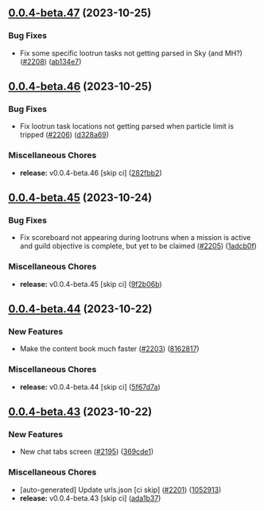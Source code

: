 ## [0.0.4-beta.47](https://github.com/Wynntils/Artemis/compare/v0.0.4-beta.46...v0.0.4-beta.47) (2023-10-25)


### Bug Fixes

* Fix some specific lootrun tasks not getting parsed in Sky (and MH?) ([#2208](https://github.com/Wynntils/Artemis/issues/2208)) ([ab134e7](https://github.com/Wynntils/Artemis/commit/ab134e74233be7949b5c4f148a1d3070b569816c))

## [0.0.4-beta.46](https://github.com/Wynntils/Artemis/compare/v0.0.4-beta.45...v0.0.4-beta.46) (2023-10-25)


### Bug Fixes

* Fix lootrun task locations not getting parsed when particle limit is tripped ([#2206](https://github.com/Wynntils/Artemis/issues/2206)) ([d328a69](https://github.com/Wynntils/Artemis/commit/d328a694532e5adeca8643307bc13dee827aacae))


### Miscellaneous Chores

* **release:** v0.0.4-beta.46 [skip ci] ([282fbb2](https://github.com/Wynntils/Artemis/commit/282fbb2f5c9ebb70686cdab0968d6533245259de))

## [0.0.4-beta.45](https://github.com/Wynntils/Artemis/compare/v0.0.4-beta.44...v0.0.4-beta.45) (2023-10-24)


### Bug Fixes

* Fix scoreboard not appearing during lootruns when a mission is active and guild objective is complete, but yet to be claimed ([#2205](https://github.com/Wynntils/Artemis/issues/2205)) ([1adcb0f](https://github.com/Wynntils/Artemis/commit/1adcb0f5566fa6ffeb459e8421da57b2dac601d6))


### Miscellaneous Chores

* **release:** v0.0.4-beta.45 [skip ci] ([9f2b06b](https://github.com/Wynntils/Artemis/commit/9f2b06b24288371d0cba4f24412f43aacdcb094b))

## [0.0.4-beta.44](https://github.com/Wynntils/Artemis/compare/v0.0.4-beta.43...v0.0.4-beta.44) (2023-10-22)


### New Features

* Make the content book much faster ([#2203](https://github.com/Wynntils/Artemis/issues/2203)) ([8162817](https://github.com/Wynntils/Artemis/commit/816281711e97b1af5f78975ddd63b800f515a1c4))


### Miscellaneous Chores

* **release:** v0.0.4-beta.44 [skip ci] ([5f67d7a](https://github.com/Wynntils/Artemis/commit/5f67d7a3c25f8afb5c7023f0ee50a660bc616fbf))

## [0.0.4-beta.43](https://github.com/Wynntils/Artemis/compare/v0.0.4-beta.42...v0.0.4-beta.43) (2023-10-22)


### New Features

* New chat tabs screen ([#2195](https://github.com/Wynntils/Artemis/issues/2195)) ([369cde1](https://github.com/Wynntils/Artemis/commit/369cde18ffc8f1faaf30b0a7b4d079cbce5b887a))


### Miscellaneous Chores

* [auto-generated] Update urls.json [ci skip] ([#2201](https://github.com/Wynntils/Artemis/issues/2201)) ([1052913](https://github.com/Wynntils/Artemis/commit/1052913d7cc5a7f902934e16042bc127bad89b05))
* **release:** v0.0.4-beta.43 [skip ci] ([ada1b37](https://github.com/Wynntils/Artemis/commit/ada1b37e22a011e9cd5c712f2dffed964cdd8cb9))

